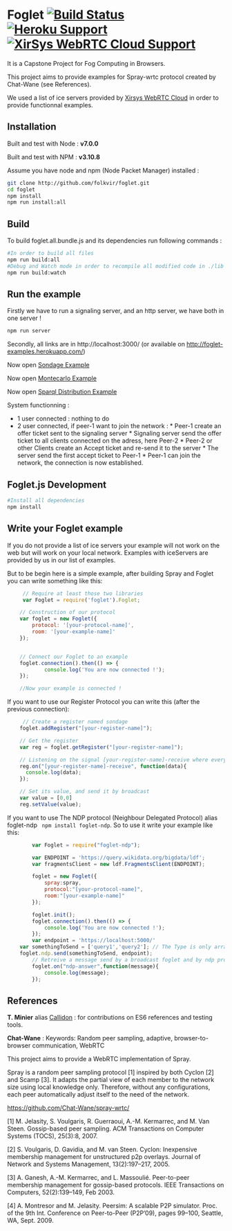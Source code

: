 # Foglet [![Build Status](https://travis-ci.org/RAN3D/foglet.svg?branch=master)](https://travis-ci.org/RAN3D/foglet) [![Heroku Support](https://img.shields.io/badge/Heroku-online-brightgreen.svg)](http://foglet-examples.herokuapp.com/) [![XirSys WebRTC Cloud Support](https://img.shields.io/badge/XirSys%20Cloud-used-blue.svg)](http://xirsys.com/)

It is a Capstone Project for Fog Computing in Browsers.

This project aims to provide examples for Spray-wrtc protocol created by Chat-Wane (see References).

We used a list of ice servers provided by [Xirsys WebRTC Cloud](http://xirsys.com/) in order to provide functionnal examples.

## Installation

Built and test with Node :  **v7.0.0**

Built and test with NPM  :  **v3.10.8**

Assume you have node and npm (Node Packet Manager) installed :
```bash
git clone http://github.com/folkvir/foglet.git
cd foglet
npm install
npm run install:all
```

## Build
To build foglet.all.bundle.js and its dependencies run following commands :

```bash
#In order to build all files
npm run build:all
#Debug and Watch mode in order to recompile all modified code in ./lib
npm run build:watch
```

## Run the example
Firstly we have to run a signaling server, and an http server, we have both in one server !
```bash
npm run server
```

Secondly, all links are in http://localhost:3000/ (or available on http://foglet-examples.herokuapp.com/)

Now open [Sondage Example](http://localhost:3000/sondage)

Now open [Montecarlo Example](http://localhost:3000/montecarlo)

Now open [Sparql Distribution Example](http://localhost:3000/sparqlDistribution)

System functionning :
* 1 user connected : nothing to do
* 2 user connected, if peer-1 want to join the network :
      * Peer-1 create an offer ticket sent to the signaling server
      * Signaling server send the offer ticket to all clients connected on the adress, here Peer-2
      * Peer-2 or other Clients create an Accept ticket and re-send it to the server
      * The server send the first accept ticket to Peer-1
      * Peer-1 can join the network, the connection is now established.

## Foglet.js Development

```bash
#Install all dependencies
npm install
```

## Write your Foglet example

If you do not provide a list of ice servers your example will not work on the web but will work on your local network.
Examples with iceServers are provided by us in our list of examples.

But to be begin here is a simple example, after building Spray and Foglet you can write something like this:
```javascript
     // Require at least those two libraries
     var Foglet = require('foglet').Foglet;

    // Construction of our protocol
    var foglet = new Foglet({
    	protocol: '[your-protocol-name]',
    	room: '[your-example-name]'
    });


    // Connect our Foglet to an example
    foglet.connection().then(() => {
			console.log('You are now connected !');
	});

    //Now your example is connected !
```

If you want to use our Register Protocol you can write this (after the previous connection):

```javascript
     // Create a register named sondage
    foglet.addRegister("[your-register-name]");

    // Get the register
    var reg = foglet.getRegister("[your-register-name]");

    // Listening on the signal [your-register-name]-receive where every data are sent when the register is updated.
    reg.on("[your-register-name]-receive", function(data){
      console.log(data);
    });

    // Set its value, and send it by broadcast
    var value = [0,0]
    reg.setValue(value);

```

If you want to use The NDP protocol (Neighbour Delegated Protocol) alias foglet-ndp ``` npm install foglet-ndp```.
So to use it write your example like this:

```javascript
		var Foglet = require("foglet-ndp");

		var ENDPOINT = 'https://query.wikidata.org/bigdata/ldf';
		var fragmentsClient = new ldf.FragmentsClient(ENDPOINT);

		foglet = new Foglet({
		    spray:spray,
		    protocol:"[your-protocol-name]",
		    room:"[your-example-name]"
		});

		foglet.init();
		foglet.connection().then(() => {
			console.log('You are now connected !');
		});
		var endpoint = 'https://localhost:5000/'
    var somethingToSend = ['query1','query2']; // The Type is only array
    foglet.ndp.send(somethingToSend, endpoint);
		// Retreive a message send by a broadcast foglet and by ndp protocol...
		foglet.on("ndp-answer",function(message){
		    console.log(message);
		});
```

## References

**T. Minier** alias [Callidon](https://github.com/Callidon) :  for contributions on ES6 references and testing tools.

**Chat-Wane** :
Keywords: Random peer sampling, adaptive, browser-to-browser communication, WebRTC

This project aims to provide a WebRTC implementation of Spray.

Spray is a random peer sampling protocol [1] inspired by both Cyclon [2] and Scamp [3]. It adapts the partial view of each member to the network size using local knowledge only. Therefore, without any configurations, each peer automatically adjust itself to the need of the network.

https://github.com/Chat-Wane/spray-wrtc/

[1] M. Jelasity, S. Voulgaris, R. Guerraoui, A.-M. Kermarrec, and M. Van Steen. Gossip-based peer sampling. ACM Transactions on Computer Systems (TOCS), 25(3):8, 2007.

[2] S. Voulgaris, D. Gavidia, and M. van Steen. Cyclon: Inexpensive membership management for unstructured p2p overlays. Journal of Network and Systems Management, 13(2):197–217, 2005.

[3] A. Ganesh, A.-M. Kermarrec, and L. Massoulié. Peer-to-peer membership management for gossip-based protocols. IEEE Transactions on Computers, 52(2):139–149, Feb 2003.

[4] A. Montresor and M. Jelasity. Peersim: A scalable P2P simulator. Proc. of the 9th Int. Conference on Peer-to-Peer (P2P’09), pages 99–100, Seattle, WA, Sept. 2009.
